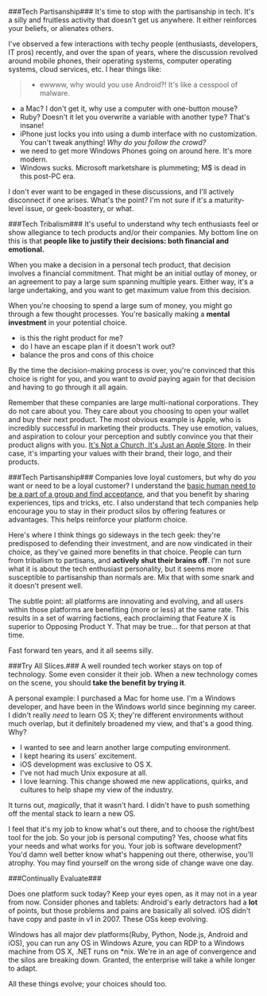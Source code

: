 <!--{Title:"Tech Partisanship Is Stupid", Intro:"So you prefer iPhone over Android? Linux over OS X? Are you loud about it?", PublishedOn:"10-Jun-2014 20:30"}-->

###Tech Partisanship###
It's time to stop with the partisanship in tech. It's a silly and fruitless activity that doesn't get us anywhere. It either reinforces your beliefs, or alienates others.

I've observed a few interactions with techy people (enthusiasts, developers, IT pros) recently, and over the span of years, where the discussion revolved around mobile phones, their operating systems, computer operating systems, cloud services, etc. I hear things like:

>- ewwww, why would you use Android?! It's like a cesspool of malware.
- a Mac? I don't get it, why use a computer with one-button mouse?
- Ruby? Doesn't it let you overwrite a variable with another type? That's insane!
- iPhone just locks you into using a dumb interface with no customization. You can't tweak anything! _Why do you follow the crowd?_
- we need to get more Windows Phones going on around here. It's more modern.
- Windows sucks. Microsoft marketshare is plummeting; M$ is dead in this post-PC era.

I don't ever want to be engaged in these discussions, and I'll actively disconnect if one arises. What's the point? I'm not sure if it's a maturity-level issue, or geek-boastery, or what.

###Tech Tribalism###
It's useful to understand why tech enthusiasts feel or show allegiance to tech products and/or their companies. My bottom line on this is that **people like to justify their decisions: both financial and emotional.**

When you make a decision in a personal tech product, that decision involves a financial commitment. That might be an initial outlay of money, or an agreement to pay a large sum spanning multiple years. Either way, it's a large undertaking, and you want to get maximum value from this decision.

When you're choosing to spend a large sum of money, you might go through a few thought processes. You're basically making a **mental investment** in your potential choice.

- is this the right product for me?
- do I have an escape plan if it doesn't work out?
- balance the pros and cons of this choice

By the time the decision-making process is over, you're convinced that this choice is right for you, and you want to *avoid* paying again for that decision and having to go through it all again. 

Remember that these companies are large multi-national corporations. They do not care about you. They care about you choosing to open your wallet and buy their next product. The most obvious example is Apple, who is incredibly successful in marketing their products. They use emotion, values, and aspiration to colour your perception and subtly convince you that their product aligns with you. [It's Not a Church, It's Just an Apple Store](http://recode.net/2014/01/02/its-not-a-church-its-just-an-apple-store/). In their case, it's imparting your values with their brand, their logo, and their products.

###Tech Partisanship###
Companies love loyal customers, but why do *you* want or need to be a loyal customer? I understand the [basic human need to be a part of a group and find acceptance](http://en.wikipedia.org/wiki/Belongingness), and that you benefit by sharing experiences, tips and tricks, etc. I also understand that tech companies help encourage you to stay in their product silos by offering features or advantages. This helps reinforce your platform choice. 

Here's where I think things go sideways in the tech geek: they're predisposed to defending their investment, and are now vindicated in their choice, as they've gained more benefits in that choice. People can turn from tribalism to partisans, and **actively shut their brains off**. I'm not sure what it is about the tech enthusiast personality, but it seems more susceptible to partisanship than normals are. Mix that with some snark and it doesn't present well.

The subtle point: all platforms are innovating and evolving, and all users within those platforms are benefiting (more or less) at the same rate. This results in a set of warring factions, each proclaiming that Feature X is superior to Opposing Product Y. That may be true... for that person at that time. 

Fast forward ten years, and it all seems silly. 

###Try All Slices.###
A well rounded tech worker stays on top of technology. Some even consider it their job. When a new technology comes on the scene, you should **take the benefit by trying it**. 

A personal example: I purchased a Mac for home use. I'm a Windows developer, and have been in the Windows world since beginning my career. I didn't really *need* to learn OS X; they're different environments without much overlap, but it definitely broadened my view, and that's a good thing. Why?

- I wanted to see and learn another large computing environment. 
- I kept hearing its users' excitement.
- iOS development was exclusive to OS X.
- I've not had much Unix exposure at all.
- I love learning. This change showed me new applications, quirks, and cultures to help shape my view of the industry.

It turns out, *magically*, that it wasn't hard. I didn't have to push something off the mental stack to learn a new OS. 

I feel that it's my job to know what's out there, and to choose the right/best tool for the job. 
So your job is personal computing? Yes, choose what fits your needs and what works for you. 
Your job is software development? You'd damn well better know what's happening out there, otherwise, you'll atrophy. You may find yourself on the wrong side of change wave one day.

###Continually Evaluate###

Does one platform suck today? Keep your eyes open, as it may not in a year from now. Consider phones and tablets: Android's early detractors had a **lot** of points, but those problems and pains are basically all solved. iOS didn't have copy and paste in v1 in 2007. These OSs keep evolving.

Windows has all major dev platforms(Ruby, Python, Node.js, Android and iOS), you can run any OS in Windows Azure, you can RDP to a Windows machine from OS X, .NET runs on *nix. We're in an age of convergence and the silos are breaking down. Granted, the enterprise will take a while longer to adapt.  

All these things evolve; your choices should too.